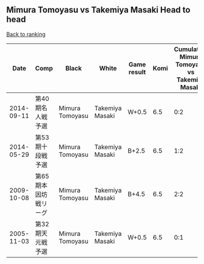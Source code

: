 ## Mimura Tomoyasu vs Takemiya Masaki Head to head

[Back to ranking](../../index.md)




| **Date** | **Comp** | **Black** | **White** | **Game result** | **Komi** | **Cumulative Mimura Tomoyasu vs Takemiya Masaki** | **Mimura Tomoyasu streak** | **Takemiya Masaki streak** | 
| --- | --- | --- | --- | --- | --- | --- | --- | --- |
| 2014-09-11 | 第40期名人戦予選 | Mimura Tomoyasu | Takemiya Masaki | W+0.5 | 6.5 | 0:2 | 0 | 2 | 
| 2014-05-29 | 第53期十段戦予選 | Mimura Tomoyasu | Takemiya Masaki | B+2.5 | 6.5 | 1:2 | 1 | 0 | 
| 2009-10-08 | 第65期本因坊戦リーグ | Mimura Tomoyasu | Takemiya Masaki | B+4.5 | 6.5 | 2:2 | 2 | 0 | 
| 2005-11-03 | 第32期天元戦予選 | Mimura Tomoyasu | Takemiya Masaki | W+0.5 | 6.5 | 0:1 | 0 | 1 |




